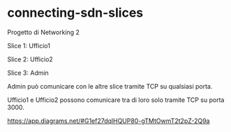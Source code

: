 # connecting-sdn-slices
Progetto di Networking 2

Slice 1: Ufficio1

Slice 2: Ufficio2

Slice 3: Admin

Admin può comunicare con le altre slice tramite TCP su qualsiasi porta.

Ufficio1 e Ufficio2 possono comunicare tra di loro solo tramite TCP su porta 3000.

https://app.diagrams.net/#G1ef27dqlHQUP80-gTMtOwmT2t2pZ-2Q9a
